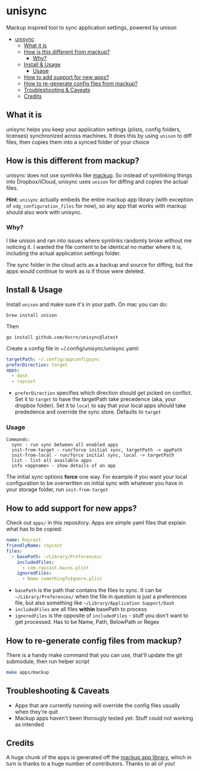 # unisync

Mackup inspired tool to sync application settings, powered by unison

<!-- TOC -->
* [unisync](#unisync)
  * [What it is](#what-it-is)
  * [How is this different from mackup?](#how-is-this-different-from-mackup)
    * [Why?](#why)
  * [Install & Usage](#install--usage)
    * [Usage](#usage)
  * [How to add support for new apps?](#how-to-add-support-for-new-apps)
  * [How to re-generate config files from mackup?](#how-to-re-generate-config-files-from-mackup)
  * [Troubleshooting & Caveats](#troubleshooting--caveats)
  * [Credits](#credits)
<!-- TOC -->

## What it is

unisync helps you keep your application settings (plists, config folders, licenses) synchronized across machines. It does this by using `unison` to diff files, then copies them into a synced folder of your choice

## How is this different from mackup?

unisync does not use symlinks like [mackup](https://github.com/lra/mackup). So instead of symlinking things into Dropbox/iCloud, unisync uses `unison` for diffing and copies the actual files.

**Hint**: `unisync` actually embeds the entire mackup app library (with exception of `xdg_configuration_files` for now), so any app that works with mackup should also work with unisync.

### Why?

I like unison and ran into issues where symlinks randomly broke without me noticing it. I wanted the file content to be identical no matter where it is, including the actual application settings folder.

The sync folder in the cloud acts as a backup and source for diffing, but the apps would continue to work as is if those were deleted.

## Install & Usage

Install `unison` and make sure it's in your path. On mac you can do:

```
brew install unison
```

Then

```
go install github.com/dvcrn/unisync@latest
```

Create a config file in ~/.config/unisync/unisync.yaml:

```yaml
targetPath: ~/.config/appconfigsync
preferDirection: target
apps:
  - dash
  - raycast
```

- `preferDirection` specifies which direction should get picked on conflict. Set it to `target` to have the targetPath take precedence (aka, your dropbox folder). Set it to `local` to say that your local apps should take prededence and override the sync store. Defaults to `target`

### Usage

```
Commands:
  sync - run sync between all enabled apps
  init-from-target - run/force initial sync, targetPath -> appPath
  init-from-local - run/force initial sync, local -> targetPath
  list - list all available apps
  info <appname> - show details of an app
```

The initial sync options **force** one way. For example if you want your local configuration to be overwritten on initial sync with whatever you have in your storage folder, run `init-from-target`

## How to add support for new apps?

Check out `apps/` in this repository. Apps are simple yaml files that explain what has to be copied:

```yaml
name: Raycast
friendlyName: raycast
files:
  - basePath: ~/Library/Preferences/
    includedFiles:
      - com.raycast.macos.plist
    ignoredFiles:
      - Name somethingToIgnore.plist
```

- `basePath` is the path that contains the files to sync. It can be `~/Library/Preferences/` when the file in question is just a preferences file, but also something like `~/Library/Application Support/Dash`
- `includedFiles` are all files **within** basePath to process
- `ignoredFiles` is the opposite of `includedFiles` - stuff you don't want to get processed. Has to be Name, Path, BelowPath or Regex

## How to re-generate config files from mackup?

There is a handy make command that you can use, that'll update the git submodule, then run helper script

```bash
make apps/mackup
```

## Troubleshooting & Caveats

- Apps that are currently running will override the config files usually when they're quit
- Mackup apps haven't been thorougly tested yet. Stuff could not working as intended

## Credits

A huge chunk of the apps is generated off the [mackup app library](https://github.com/lra/mackup/tree/master/mackup/applications), which in turn is thanks to a huge number of contributors. Thanks to all of you!
